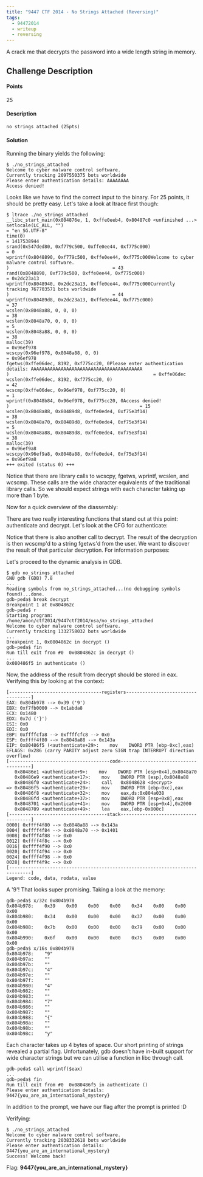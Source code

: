 ```yaml
---
title: "9447 CTF 2014 - No Strings Attached (Reversing)"
tags:
  - 94472014
  - writeup
  - reversing
---
```


A crack me that decrypts the password into a wide length string in memory.

## Challenge Description

#### Points

25

#### Description

```
no strings attached (25pts)
```

#### Solution

Running the binary yields the following:

```shell
$ ./no_strings_attached
Welcome to cyber malware control software.
Currently tracking 2097550375 bots worldwide
Please enter authentication details: AAAAAAAA
Access denied!
```

Looks like we have to find the correct input to the binary. For 25 points, it
should be pretty easy. Let's take a look at ltrace first though:

```shell
$ ltrace ./no_strings_attached
__libc_start_main(0x804876e, 1, 0xffe0eeb4, 0x80487c0 <unfinished ...>
setlocale(LC_ALL, "")                                                                       = "en_SG.UTF-8"
time(0)                                                                                     = 1417538944
srand(0x547ded80, 0xf779c500, 0xffe0ee44, 0xf775c000)                                       = 0
wprintf(0x8048890, 0xf779c500, 0xffe0ee44, 0xf775c000Welcome to cyber malware control software.
)                                      = 43
rand(0x8048890, 0xf779c500, 0xffe0ee44, 0xf775c000)                                         = 0x2dc23a13
wprintf(0x8048940, 0x2dc23a13, 0xffe0ee44, 0xf775c000Currently tracking 767703571 bots worldwide
)                                      = 44
wprintf(0x80489d8, 0x2dc23a13, 0xffe0ee44, 0xf775c000)                                      = 37
wcslen(0x8048a88, 0, 0, 0)                                                                  = 38
wcslen(0x8048a70, 0, 0, 0)                                                                  = 5
wcslen(0x8048a88, 0, 0, 0)                                                                  = 38
malloc(39)                                                                                  = 0x96ef978
wcscpy(0x96ef978, 0x8048a88, 0, 0)                                                          = 0x96ef978
fgetws(0xffe06dec, 8192, 0xf775cc20, 0Please enter authentication details: AAAAAAAAAAAAAAAAAAAAAAAAAAAAAAAAAAAAAAAAA
)                                                     = 0xffe06dec
wcslen(0xffe06dec, 8192, 0xf775cc20, 0)                                                     = 42
wcscmp(0xffe06dec, 0x96ef978, 0xf775cc20, 0)                                                = 1
wprintf(0x8048b84, 0x96ef978, 0xf775cc20, 0Access denied!
)                                                = 15
wcslen(0x8048a88, 0x80489d8, 0xffe0ede4, 0xf75e3f14)                                        = 38
wcslen(0x8048a70, 0x80489d8, 0xffe0ede4, 0xf75e3f14)                                        = 5
wcslen(0x8048a88, 0x80489d8, 0xffe0ede4, 0xf75e3f14)                                        = 38
malloc(39)                                                                                  = 0x96ef9a8
wcscpy(0x96ef9a8, 0x8048a88, 0xffe0ede4, 0xf75e3f14)                                        = 0x96ef9a8
+++ exited (status 0) +++
```

Notice that there are library calls to wcscpy, fgetws, wprintf, wcslen, and
wcscmp. These calls are the wide character equivalents of the traditional
library calls. So we should expect strings with each character taking up more
than 1 byte.

Now for a quick overview of the diassembly:

There are two really interesting functions that stand out at this point:
authenticate and decrypt. Let's look at the CFG for authenticate:

Notice that there is also another call to decrypt. The result of the decryption
is then wcscmp'd to a string fgetws'd from the user. We want to discover the
result of that particular decryption. For information purposes:

Let's proceed to the dynamic analysis in GDB.

```shell
$ gdb no_strings_attached
GNU gdb (GDB) 7.8
...
Reading symbols from no_strings_attached...(no debugging symbols found)...done.
gdb-peda$ break decrypt
Breakpoint 1 at 0x804862c
gdb-peda$ r
Starting program: /home/amon/ctf2014/9447ctf2014/nsa/no_strings_attached
Welcome to cyber malware control software.
Currently tracking 1332758032 bots worldwide
...
Breakpoint 1, 0x0804862c in decrypt ()
gdb-peda$ fin
Run till exit from #0  0x0804862c in decrypt ()
...
0x080486f5 in authenticate ()
```

Now, the address of the result from decrypt should be stored in eax. Verifying
this by looking at the context:

```shell
[----------------------------------registers-----------------------------------]
EAX: 0x804b978 --> 0x39 ('9')
EBX: 0xf7fb0000 --> 0x1abda8
ECX: 0x1480
EDX: 0x7d ('}')
ESI: 0x0
EDI: 0x0
EBP: 0xffffcfa8 --> 0xffffcfc8 --> 0x0
ESP: 0xffff4f80 --> 0x8048a88 --> 0x143a
EIP: 0x80486f5 (<authenticate+29>:    mov    DWORD PTR [ebp-0xc],eax)
EFLAGS: 0x286 (carry PARITY adjust zero SIGN trap INTERRUPT direction overflow)
[-------------------------------------code-------------------------------------]
   0x80486e1 <authenticate+9>:    mov    DWORD PTR [esp+0x4],0x8048a70
   0x80486e9 <authenticate+17>:    mov    DWORD PTR [esp],0x8048a88
   0x80486f0 <authenticate+24>:    call   0x8048628 <decrypt>
=> 0x80486f5 <authenticate+29>:    mov    DWORD PTR [ebp-0xc],eax
   0x80486f8 <authenticate+32>:    mov    eax,ds:0x804a038
   0x80486fd <authenticate+37>:    mov    DWORD PTR [esp+0x8],eax
   0x8048701 <authenticate+41>:    mov    DWORD PTR [esp+0x4],0x2000
   0x8048709 <authenticate+49>:    lea    eax,[ebp-0x800c]
[------------------------------------stack-------------------------------------]
0000| 0xffff4f80 --> 0x8048a88 --> 0x143a
0004| 0xffff4f84 --> 0x8048a70 --> 0x1401
0008| 0xffff4f88 --> 0x0
0012| 0xffff4f8c --> 0x0
0016| 0xffff4f90 --> 0x0
0020| 0xffff4f94 --> 0x0
0024| 0xffff4f98 --> 0x0
0028| 0xffff4f9c --> 0x0
[------------------------------------------------------------------------------]
Legend: code, data, rodata, value
```

A '9'! That looks super promising. Taking a look at the memory:

```shell
gdb-peda$ x/32c 0x804b978
0x804b978:    0x39    0x00    0x00    0x00    0x34    0x00    0x00    0x00
0x804b980:    0x34    0x00    0x00    0x00    0x37    0x00    0x00    0x00
0x804b988:    0x7b    0x00    0x00    0x00    0x79    0x00    0x00    0x00
0x804b990:    0x6f    0x00    0x00    0x00    0x75    0x00    0x00    0x00
gdb-peda$ x/16s 0x804b978
0x804b978:    "9"
0x804b97a:    ""
0x804b97b:    ""
0x804b97c:    "4"
0x804b97e:    ""
0x804b97f:    ""
0x804b980:    "4"
0x804b982:    ""
0x804b983:    ""
0x804b984:    "7"
0x804b986:    ""
0x804b987:    ""
0x804b988:    "{"
0x804b98a:    ""
0x804b98b:    ""
0x804b98c:    "y"
```

Each character takes up 4 bytes of space. Our short printing of strings revealed
a partial flag. Unfortunately, gdb doesn't have in-built support for wide
character strings but we can utilise a function in libc through call.

```shell
gdb-peda$ call wprintf($eax)
...
gdb-peda$ fin
Run till exit from #0  0x080486f5 in authenticate ()
Please enter authentication details: 9447{you_are_an_international_mystery}
```

In addition to the prompt, we have our flag after the prompt is printed :D

Verifying:

```shell
$ ./no_strings_attached
Welcome to cyber malware control software.
Currently tracking 2038332618 bots worldwide
Please enter authentication details: 9447{you_are_an_international_mystery}
Success! Welcome back!
```

Flag: **9447{you\_are\_an\_international\_mystery}**
